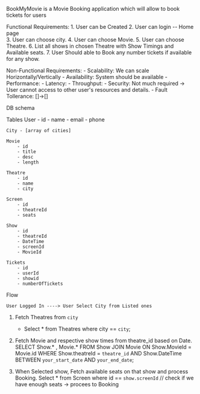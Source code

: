 BookMyMovie is a Movie Booking application which will allow to book tickets for users 

Functional Requirements: 
    1. User can be Created 
    2. User can login -- Home page  
    3. User can choose city.
    4. User can choose Movie.
    5. User can choose Theatre.
    6. List all shows in chosen Theatre with Show Timings and Available seats.
    7. User Should able to Book any number tickets if available for any show. 


                                    
Non-Functional Requirements: 
    - Scalability: We can scale Horizontally/Vertically 
    - Availability: System should be available
    - Performance: 
    - Latency: 
    - Throughput:
    - Security: Not much required -> User cannot access to other user's resources and details.
    - Fault Tollerance: []->[]


DB schema

Tables
    User
        - id 
        - name
        - email 
        - phone

    City - [array of cities]

    Movie 
        - id
        - title
        - desc 
        - length

    Theatre
        - id
        - name 
        - city

    Screen 
        - id 
        - theatreId
        - seats

    Show 
        - id 
        - theatreId 
        - DateTime
        - screenId
        - MovieId

    Tickets 
        - id
        - userId
        - showid
        - numberOfTickets

Flow

    User Logged In ----> User Select City from Listed ones 

1. Fetch Theatres from `city` 
    - Select * from Theatres where city == `city`; 

2. Fetch Movie and respective show times from theatre_id based on Date.
    SELECT Show.* , Movie.* 
    FROM Show 
    JOIN Movie ON Show.MovieId = Movie.id 
    WHERE Show.theatreId = `theatre_id`
      AND Show.DateTime BETWEEN `your_start_date` AND `your_end_date`;

3. When Selected show, Fetch available seats on that show and process Booking. 
    Select * from Screen where id == `show.screenId`
    // check if we have enough seats  -> procees to Booking 